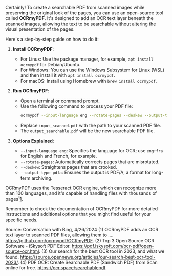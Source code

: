 [1]: https://github.com/ocrmypdf/OCRmyPDF ""
[2]: https://pdf.iskysoft.com/ocr-pdf/open-source-ocr.html ""
[3]: https://source.opennews.org/articles/our-search-best-ocr-tool-2023/ ""
[4]: https://ocr.space/searchablepdf ""

Certainly! To create a searchable PDF from scanned images while preserving the original look of the pages, you can use an open-source tool called **OCRmyPDF**. It's designed to add an OCR text layer beneath the scanned images, allowing the text to be searchable without altering the visual presentation of the pages.

Here's a step-by-step guide on how to do it:

1. **Install OCRmyPDF**:
   - For Linux: Use the package manager, for example, `apt install ocrmypdf` for Debian/Ubuntu.
   - For Windows: You can use the Windows Subsystem for Linux (WSL) and then install it with `apt install ocrmypdf`.
   - For macOS: Install using Homebrew with `brew install ocrmypdf`.

2. **Run OCRmyPDF**:
   - Open a terminal or command prompt.
   - Use the following command to process your PDF file:
     ```bash
     ocrmypdf --input-language eng --rotate-pages --deskew --output-type pdfa input_scanned.pdf output_searchable.pdf
     ```
   - Replace `input_scanned.pdf` with the path to your scanned PDF file.
   - The `output_searchable.pdf` will be the new searchable PDF file.

3. **Options Explained**:
   - `--input-language eng`: Specifies the language for OCR; use `eng+fra` for English and French, for example.
   - `--rotate-pages`: Automatically corrects pages that are misrotated.
   - `--deskew`: Straightens pages that are crooked.
   - `--output-type pdfa`: Ensures the output is PDF/A, a format for long-term archiving.

OCRmyPDF uses the Tesseract OCR engine, which can recognize more than 100 languages, and it's capable of handling files with thousands of pages¹[1].

Remember to check the documentation of OCRmyPDF for more detailed instructions and additional options that you might find useful for your specific needs.

Source: Conversation with Bing, 4/26/2024
(1) OCRmyPDF adds an OCR text layer to scanned PDF files, allowing them to .... https://github.com/ocrmypdf/OCRmyPDF.
(2) Top 3 Open Source OCR Software - iSkysoft PDF Editor. https://pdf.iskysoft.com/ocr-pdf/open-source-ocr.html.
(3) Our search for the best OCR tool in 2023, and what we found. https://source.opennews.org/articles/our-search-best-ocr-tool-2023/.
(4) PDF OCR: Create Searchable PDF (Sandwich PDF) from Scan online for free. https://ocr.space/searchablepdf.